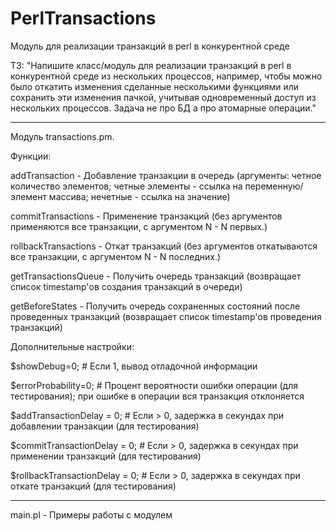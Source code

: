 # PerlTransactions
Модуль для реализации транзакций в perl в конкурентной среде


ТЗ: 
"Напишите класс/модуль для реализации транзакций в perl в конкурентной среде из нескольких процессов,
например, чтобы можно было откатить изменения сделанные несколькими функциями или сохранить 
эти изменения пачкой, учитывая одновременный доступ из нескольких процессов.
Задача не про БД а про атомарные операции."

---------------------------
Модуль transactions.pm.

Функции:

addTransaction - Добавление транзакции в очередь (аргументы: четное количество элементов; четные элементы - ссылка на переменную/элемент массива; нечетные - ссылка на значение)

commitTransactions - Применение транзакций (без аргументов применяются все транзакции, с аргументом N - N первых.)

rollbackTransactions - Откат транзакций (без аргументов откатываются все транзакции, с аргументом N - N последних.)

getTransactionsQueue - Получить очередь транзакций (возвращает список timestamp'ов создания транзакций в очереди)

getBeforeStates - Получить очередь сохраненных состояний после проведенных транзакций (возвращает список timestamp'ов проведения транзакций)

Дополнительные настройки:

$showDebug=0; # Если 1, вывод отладочной информации

$errorProbability=0; # Процент вероятности ошибки операции (для тестирования); при ошибке в операции вся транзакция отклоняется

$addTransactionDelay = 0; # Если > 0, задержка в секундах при добавлении транзакции (для тестирования)

$commitTransactionDelay = 0; # Если > 0, задержка в секундах при применении транзакций (для тестирования)

$rollbackTransactionDelay = 0; # Если > 0, задержка в секундах при откате транзакций (для тестирования)

---------------------------
main.pl - Примеры работы с модулем
